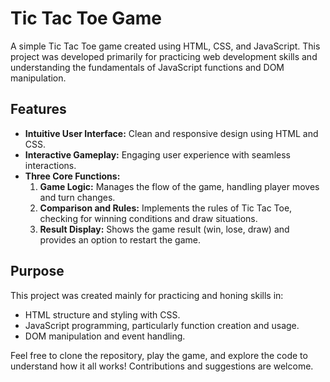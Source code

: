 # Tic Tac Toe Game

A simple Tic Tac Toe game created using HTML, CSS, and JavaScript. This project was developed primarily for practicing web development skills and understanding the fundamentals of JavaScript functions and DOM manipulation.

## Features

- **Intuitive User Interface:** Clean and responsive design using HTML and CSS.
- **Interactive Gameplay:** Engaging user experience with seamless interactions.
- **Three Core Functions:**
  1. **Game Logic:** Manages the flow of the game, handling player moves and turn changes.
  2. **Comparison and Rules:** Implements the rules of Tic Tac Toe, checking for winning conditions and draw situations.
  3. **Result Display:** Shows the game result (win, lose, draw) and provides an option to restart the game.

## Purpose

This project was created mainly for practicing and honing skills in:

- HTML structure and styling with CSS.
- JavaScript programming, particularly function creation and usage.
- DOM manipulation and event handling.

Feel free to clone the repository, play the game, and explore the code to understand how it all works! Contributions and suggestions are welcome.
